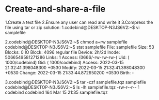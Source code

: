 # Create-and-share-a-file
1.Create a text file
2.Ensure any user can read and write it
3.Compress the file using tar or zip
solution:
1.codebind@DESKTOP-N3JS6V2:~$ vi samplefile

2.codebind@DESKTOP-N3JS6V2:~$ chmod a+rw samplefile
codebind@DESKTOP-N3JS6V2:~$ stat samplefile
  File: samplefile
  Size: 53              Blocks: 0          IO Block: 4096   regular file
Device: 2h/2d   Inode: 5066549581271286  Links: 1
Access: (0666/-rw-rw-rw-)  Uid: ( 1000/codebind)   Gid: ( 1000/codebind)
Access: 2022-03-15 21:32:41.398048300 +0530
Modify: 2022-03-15 21:32:41.398048300 +0530
Change: 2022-03-15 21:33:44.872950200 +0530
 Birth: -

3.codebind@DESKTOP-N3JS6V2:~$ tar -czf samplefile.tqz samplefile
  codebind@DESKTOP-N3JS6V2:~$ ls -lh samplefile.tqz
 -rw-r--r-- 1 codebind codebind 164 Mar 15 21:35 samplefile.tqz
